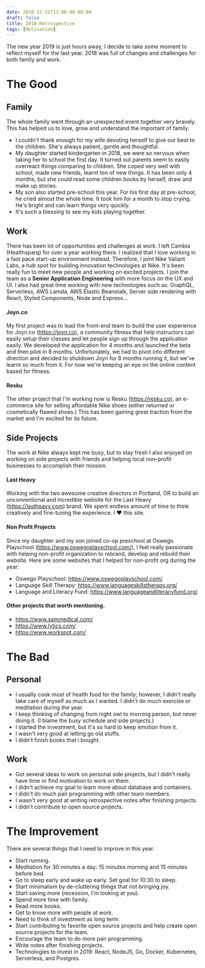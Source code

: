 ```yaml
---
date: 2018-12-31T13:06:48-08:00
draft: false
title: 2018 Retrospective
tags: [Motivation]
---
```


The new year 2019 is just hours away, I decide to take some moment to reflect
myself for the last year. 2018 was full of changes and challenges for both family
and work. 

# The Good

## Family
The whole family went through an unexpected event together very bravely. This
has helped us to love, grow and understand the important of family. 

- I couldn't thank enough for my wife devoting herself to give our best to the children. She's always patient, gentle and thoughtful. 
- My daughter started kindergarten in 2018, we were so nervous when taking her to school the first day. It turned out
    parents seem to easily overreact things comparing to children. She coped very well with school, made new friends, learnt ton of new things. It has been
    only 4 months, but she could read some children books by herself, draw and
    make up stories. 
- My son also started pre-school this year. For his first day at pre-school,
    he cried almost the whole time. It took him for a month to stop crying. He's
    bright and can learn things very quickly. 
- It's such a blessing to see my kids playing together.


## Work
There has been lot of opportunities and challenges at work. I left Cambia
(Healthsparq) for over a year working there. I realized that I love working in a
fast pace start-up environment instead. Therefore, I joint Nike Valiant
Labs, a hub spot for building innovation technologies at Nike. It's been really fun to meet new
people and working on excited projects. I join the team as a <b>Senior Application
Engineering</b> with more focus on the UX and UI.
I also had great time working with new technologies such as: GraphQL,
Serverless, AWS Lamda, AWS Elastic Beanstalk, Server side rendering with React,
Styled Components, Node and Express...

#### Joyn.co
My first project was to lead the front-end team to build the user experience for
Joyn.co (https://joyn.co), a community fitness that help instructors can easily setup
their classes and let people sign up through the application easily. We developed
the application for 4 months and launched the beta and then pilot in 8 months.
Unfortunately, we had to pivot into different direction and decided to shutdown
Joyn for 8 months running it, but we've learnt so much from it. For now we're
keeping an eye on the online content based for fitness. 

#### Resku
The other project that I'm working now is Resku (https://resku.co), an e-commerce site for selling affordable
Nike shoes (either returned or cosmetically flawed shoes.) This has been gaining
great traction from the market and I'm excited for its future.

## Side Projects
The work at Nike always kept me busy, but to stay fresh I also enjoyed on
working on side projects with friends and helping local non-profit businesses to
accomplish their mission.

#### Last Heavy
Working with the two awesome creative directors in Portland, OR to build an
unconventional and incredible website for the Last Heavy (https://lastheavy.com)
brand. We spent endless amount of time to think creatively and fine-tuning the
experience. I ❤ this site.

#### Non Profit Projects
Since my daughter and my son joined co-op preschool at
Oswego Playschool (https://www.oswegoplayschool.com/), I feel really passionate
with helping non-profit organization to rebrand, develop and rebuild their
website. Here are some websites that I helped for non-profit org during the
year: 

- Oswego Playschool: https://www.oswegoplayschool.com/
- Language Skill Therapy: https://www.languageskillstherapy.org/
- Language and Literacy Fund: https://www.languageandliteracyfund.org/

#### Other projects that worth mentioning.
- https://www.sammedical.com/
- https://www.lytics.com/
- https://www.workspot.com/

# The Bad

## Personal
- I usually cook most of health food for the family; however, I didn't
    really take care of myself as much as I wanted. I didn't do much exercise or
    meditation during the year. 
- I keep thinking of changing from night owl to morning person, but never doing
    it. (I blame the busy schedule and side projects.)
- I started the investment, but it's so hard to keep emotion from it.
- I wasn't very good at letting go old stuffs.
- I didn't finish books that i bought.

## Work
- Got several ideas to work on personal side projects, but I didn't really have
    time or find motivation to work on them.
- I didn't achieve my goal to learn more about database and containers.
- I didn't do much pair programming with other team members.
- I wasn't very good at writing retrospective notes after finishing projects.
- I didn't contribute to open source projects.

# The Improvement
There are several things that I need to improve in this year.

- Start running.
- Meditation for 30 minutes a day: 15 minutes morning and 15 minutes before bed.
- Go to sleep early and wake up early. Set goal for 10:30 to sleep.
- Start minimalism by de-cluttering things that not bringing joy. 
- Start saving more (recession, I'm looking at you).
- Spend more time with family.
- Read more books.
- Get to know more with people at work.
- Need to think of investment as long term.
- Start contributing to favorite open source projects and help create open
    source projects for the team.
- Encourage the team to do more pair programming.
- Write notes after finishing projects.
- Technologies to invest in 2019: React, NodeJS, Go, Docker,
    Kubernetes, Serverless, and Postgres.
